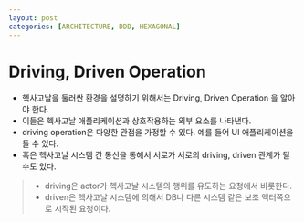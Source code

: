 ```yaml
---
layout: post
categories: [ARCHITECTURE, DDD, HEXAGONAL]
---
```


# Driving, Driven Operation

- 헥사고날을 둘러싼 환경을 설명하기 위해서는 Driving, Driven Operation 을 알아야 한다.
- 이들은 헥사고날 애플리케이션과 상호작용하는 외부 요소를 나타낸다.
- driving operation은 다양한 관점을 가정할 수 있다. 예를 들어 UI 애플리케이션을 들 수 있다.
- 혹은 헥사고날 시스템 간 통신을 통해서 서로가 서로의 driving, driven 관계가 될 수도 있다.
> - driving은 actor가 헥사고날 시스템의 행위를 유도하는 요청에서 비롯한다.
> - driven은 헥사고날 시스템에 의해서 DB나 다른 시스템 같은 보조 액터쪽으로 시작된 요청이다.

